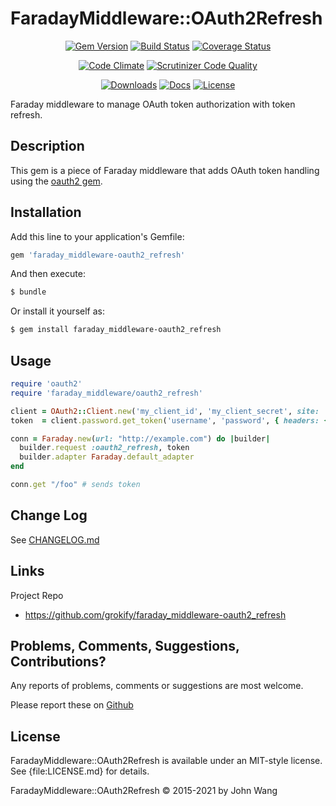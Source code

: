 # FaradayMiddleware::OAuth2Refresh

<div align="center">

[![Gem Version][gem-version-svg]][gem-version-url]
[![Build Status][build-status-svg]][build-status-url]
[![Coverage Status][coverage-status-svg]][coverage-status-url]

</div>
<div align="center">

[![Code Climate][codeclimate-status-svg]][codeclimate-status-url]
[![Scrutinizer Code Quality][scrutinizer-status-svg]][scrutinizer-status-url]

</div>
<div align="center">

[![Downloads][downloads-svg]][downloads-url]
[![Docs][docs-rubydoc-svg]][docs-rubydoc-url]
[![License][license-svg]][license-url]

</div>

Faraday middleware to manage OAuth token authorization with token refresh.

## Description

This gem is a piece of Faraday middleware that adds OAuth token handling using the [oauth2 gem](https://github.com/intridea/oauth2).

## Installation

Add this line to your application's Gemfile:

```ruby
gem 'faraday_middleware-oauth2_refresh'
```

And then execute:

```sh
$ bundle
```

Or install it yourself as:

```sh
$ gem install faraday_middleware-oauth2_refresh
```

## Usage

```ruby
require 'oauth2'
require 'faraday_middleware/oauth2_refresh'

client = OAuth2::Client.new('my_client_id', 'my_client_secret', site: 'https://example.com' )
token  = client.password.get_token('username', 'password', { headers: { 'Authorization' => 'Basic my_api_key' } })

conn = Faraday.new(url: "http://example.com") do |builder|
  builder.request :oauth2_refresh, token
  builder.adapter Faraday.default_adapter
end

conn.get "/foo" # sends token
```

## Change Log

See [CHANGELOG.md](CHANGELOG.md)

## Links

Project Repo

* https://github.com/grokify/faraday_middleware-oauth2_refresh

## Problems, Comments, Suggestions, Contributions?

Any reports of problems, comments or suggestions are most welcome.

Please report these on [Github](https://github.com/grokify/faraday_middleware-oauth2_refresh)

## License

FaradayMiddleware::OAuth2Refresh is available under an MIT-style license. See {file:LICENSE.md} for details.

FaradayMiddleware::OAuth2Refresh &copy; 2015-2021 by John Wang

 [gem-version-svg]: https://badge.fury.io/rb/faraday_middleware-oauth2_refresh.svg
 [gem-version-url]: http://badge.fury.io/rb/faraday_middleware-oauth2_refresh
 [downloads-svg]: http://ruby-gem-downloads-badge.herokuapp.com/faraday_middleware-oauth2_refresh
 [downloads-url]: https://rubygems.org/gems/faraday_middleware-oauth2_refresh
 [build-status-svg]: https://github.com/grokify/faraday_middleware-oauth2_refresh/workflows/ruby%20build/badge.svg?branch=master
 [build-status-url]: https://github.com/grokify/faraday_middleware-oauth2_refresh/actions
 [coverage-status-svg]: https://coveralls.io/repos/grokify/faraday_middleware-oauth2_refresh/badge.svg?branch=master
 [coverage-status-url]: https://coveralls.io/r/grokify/faraday_middleware-oauth2_refresh?branch=master
 [dependency-status-svg]: https://gemnasium.com/grokify/faraday_middleware-oauth2_refresh.svg
 [dependency-status-url]: https://gemnasium.com/grokify/faraday_middleware-oauth2_refresh
 [codacy-svg]: https://api.codacy.com/project/badge/Grade/88aedf52809d460891546fc7e11bd2c6
 [codacy-url]: https://app.codacy.com/manual/grokify/faraday_middleware-oauth2_refresh/dashboard
 [codeclimate-status-svg]: https://codeclimate.com/github/grokify/faraday_middleware-oauth2_refresh/badges/gpa.svg
 [codeclimate-status-url]: https://codeclimate.com/github/grokify/faraday_middleware-oauth2_refresh
 [scrutinizer-status-svg]: https://scrutinizer-ci.com/g/grokify/faraday_middleware-oauth2_refresh/badges/quality-score.png?b=master
 [scrutinizer-status-url]: https://scrutinizer-ci.com/g/grokify/faraday_middleware-oauth2_refresh/?branch=master
 [references-svg]: https://www.versioneye.com/ruby/faraday_middleware-oauth2_refresh/reference_badge.svg
 [references-url]: https://www.versioneye.com/ruby/faraday_middleware-oauth2_refresh/
 [docs-rubydoc-svg]: https://img.shields.io/badge/docs-rubydoc-blue.svg
 [docs-rubydoc-url]: http://www.rubydoc.info/gems/faraday_middleware-oauth2_refresh/
 [license-svg]: https://img.shields.io/badge/license-MIT-blue.svg
 [license-url]: https://github.com/grokify/faraday_middleware-oauth2_refresh/blob/master/LICENSE.txt
